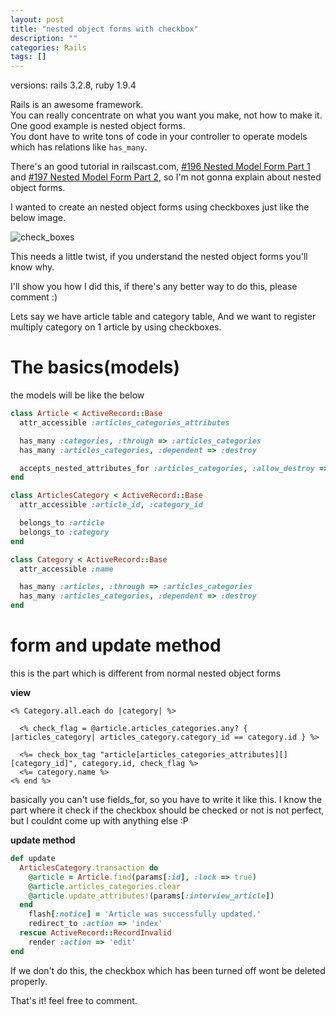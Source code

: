 ```yaml
---
layout: post
title: "nested object forms with checkbox"
description: ""
categories: Rails
tags: []
---
```

versions: rails 3.2.8, ruby 1.9.4

Rails is an awesome framework.<br>
You can really concentrate on what you want you make, not how to make it.<br>
One good example is nested object forms.<br>
You dont have to write tons of code in your controller to operate models which has relations like `has_many`.

There's an good tutorial in railscast.com, [#196 Nested Model Form Part 1](http://railscasts.com/episodes/196-nested-model-form-part-1) and [#197 Nested Model Form Part 2](http://railscasts.com/episodes/197-nested-model-form-part-2), so I'm not gonna explain about nested object forms.


I wanted to create an nested object forms using checkboxes just like the below image.

![check_boxes](/images/nested-object-forms-with-checkboxes/checkboxes.png)


This needs a little twist, if you understand the nested object forms you'll know why.

I'll show you how I did this, if there's any better way to do this, please comment :)

Lets say we have article table and category table, And we want to register multiply category on 1 article by using checkboxes.


# The basics(models)

the models will be like the below

``` ruby article.rb
class Article < ActiveRecord::Base
  attr_accessible :articles_categories_attributes

  has_many :categories, :through => :articles_categories
  has_many :articles_categories, :dependent => :destroy

  accepts_nested_attributes_for :articles_categories, :allow_destroy => true
end
```

``` ruby articles_category.rb
class ArticlesCategory < ActiveRecord::Base
  attr_accessible :article_id, :category_id

  belongs_to :article
  belongs_to :category
end
```

``` ruby category.rb
class Category < ActiveRecord::Base
  attr_accessible :name

  has_many :articles, :through => :articles_categories
  has_many :articles_categories, :dependent => :destroy
end
```



# form and update method

this is the part which is different from normal nested object forms

**view**

``` erb _form.html.erb
<% Category.all.each do |category| %>

  <% check_flag = @article.articles_categories.any? { |articles_category| articles_category.category_id == category.id } %>

  <%= check_box_tag "article[articles_categories_attributes][][category_id]", category.id, check_flag %>
  <%= category.name %>
<% end %>
```

basically you can't use fields_for, so you have to write it like this.
I know the part where it check if the checkbox should be checked or not is not perfect, but I couldnt come up with anything else :P


**update method**

``` ruby articles_controller.rb
def update
  ArticlesCategory.transaction do
    @article = Article.find(params[:id], :lock => true)
    @article.articles_categories.clear
    @article.update_attributes!(params[:interview_article])
  end
    flash[:notice] = 'Article was successfully updated.'
    redirect_to :action => 'index'
  rescue ActiveRecord::RecordInvalid
    render :action => 'edit'
end
```

If we don't do this, the checkbox which has been turned off wont be deleted properly.

That's it! feel free to comment.
